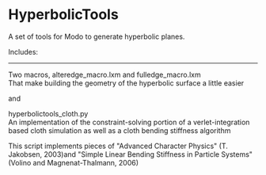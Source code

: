 HyperbolicTools
===============

A set of tools for Modo to generate hyperbolic planes.

Includes:
_______________

Two macros, alteredge_macro.lxm and fulledge_macro.lxm  
That make building the geometry of the hyperbolic surface a little easier

and

hyperbolictools_cloth.py  
An implementation of the constraint-solving portion of a verlet-integration based cloth simulation as well as a cloth bending stiffness algorithm

This script implements pieces of "Advanced Character Physics" (T. Jakobsen, 2003)and "Simple Linear Bending Stiffness in Particle Systems" (Volino and Magnenat-Thalmann, 2006)




